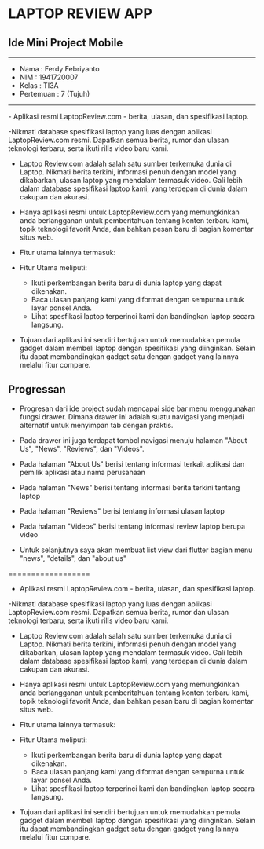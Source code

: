 # LAPTOP REVIEW APP
## Ide Mini Project Mobile 

<hr>

* Nama      : Ferdy Febriyanto
* NIM       : 1941720007
* Kelas     : TI3A
* Pertemuan : 7 (Tujuh)

<hr>
- Aplikasi resmi LaptopReview.com - berita, ulasan, dan spesifikasi laptop.

-Nikmati database spesifikasi laptop yang luas dengan aplikasi LaptopReview.com resmi. Dapatkan semua berita, rumor dan ulasan teknologi terbaru, serta ikuti rilis video baru kami.

- Laptop Review.com adalah salah satu sumber terkemuka dunia di Laptop. Nikmati berita terkini, informasi penuh dengan model yang dikabarkan, ulasan laptop yang mendalam termasuk video. Gali lebih dalam database spesifikasi laptop kami, yang terdepan di dunia dalam cakupan dan akurasi.

- Hanya aplikasi resmi untuk LaptopReview.com yang memungkinkan anda berlangganan untuk pemberitahuan tentang konten terbaru kami, topik teknologi favorit Anda, dan bahkan pesan baru di bagian komentar situs web.

- Fitur utama lainnya termasuk:

- Fitur Utama meliputi:

  - Ikuti perkembangan berita baru di dunia laptop yang dapat dikenakan.
  -  Baca ulasan panjang kami yang diformat dengan sempurna untuk layar ponsel Anda.
  - Lihat spesfikasi laptop terperinci kami dan bandingkan laptop secara langsung.
- Tujuan dari aplikasi ini sendiri bertujuan untuk memudahkan pemula gadget dalam membeli laptop dengan spesifikasi yang diinginkan. Selain itu dapat membandingkan gadget satu dengan gadget yang lainnya melalui fitur compare.

## Progressan
- Progresan dari ide project sudah mencapai side bar menu menggunakan fungsi drawer. Dimana drawer ini adalah suatu navigasi yang menjadi alternatif untuk menyimpan tab dengan praktis.

- Pada drawer ini juga terdapat tombol navigasi menuju halaman "About Us", "News", "Reviews", dan "Videos".

- Pada halaman "About Us" berisi tentang informasi terkait aplikasi dan pemilik aplikasi atau nama perusahaan

- Pada halaman "News" berisi tentang informasi berita terkini tentang laptop

- Pada halaman "Reviews" berisi tentang informasi ulasan laptop

- Pada halaman "Videos" berisi tentang informasi review laptop berupa video

- Untuk selanjutnya saya akan membuat list view dari flutter bagian menu "news", "details", dan "about us"



==================
- Aplikasi resmi LaptopReview.com - berita, ulasan, dan spesifikasi laptop.

-Nikmati database spesifikasi laptop yang luas dengan aplikasi LaptopReview.com resmi. Dapatkan semua berita, rumor dan ulasan teknologi terbaru, serta ikuti rilis video baru kami.

- Laptop Review.com adalah salah satu sumber terkemuka dunia di Laptop. Nikmati berita terkini, informasi penuh dengan model yang dikabarkan, ulasan laptop yang mendalam termasuk video. Gali lebih dalam database spesifikasi laptop kami, yang terdepan di dunia dalam cakupan dan akurasi.

- Hanya aplikasi resmi untuk LaptopReview.com yang memungkinkan anda berlangganan untuk pemberitahuan tentang konten terbaru kami, topik teknologi favorit Anda, dan bahkan pesan baru di bagian komentar situs web.

- Fitur utama lainnya termasuk:

- Fitur Utama meliputi:

  - Ikuti perkembangan berita baru di dunia laptop yang dapat dikenakan.
  -  Baca ulasan panjang kami yang diformat dengan sempurna untuk layar ponsel Anda.
  - Lihat spesfikasi laptop terperinci kami dan bandingkan laptop secara langsung.
- Tujuan dari aplikasi ini sendiri bertujuan untuk memudahkan pemula gadget dalam membeli laptop dengan spesifikasi yang diinginkan. Selain itu dapat membandingkan gadget satu dengan gadget yang lainnya melalui fitur compare.

